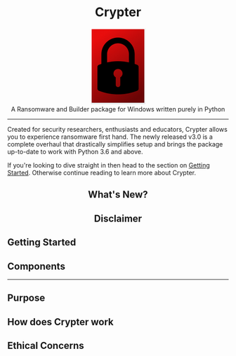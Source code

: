 <h1 align="center">Crypter</h1>
<p align="center">
    <img src="repo_images/crypter_logo.png"><br>
    A Ransomware and Builder package for Windows written purely in Python
</p><hr>

Created for security researchers, enthusiasts and educators, Crypter allows you to experience ransomware first hand. The newly released v3.0 is a complete overhaul that drastically simplifies setup and brings the package up-to-date to work with Python 3.6 and above. 

If you're looking to dive straight in then head to the section on <a href="#getting-started">Getting Started</a>. Otherwise continue reading to learn more about Crypter.

<h2 align="center">What's New?</h2>
<h2 align="center">Disclaimer</h2>


## Getting Started

## Components
********
## Purpose

## How does Crypter work

## Ethical Concerns
